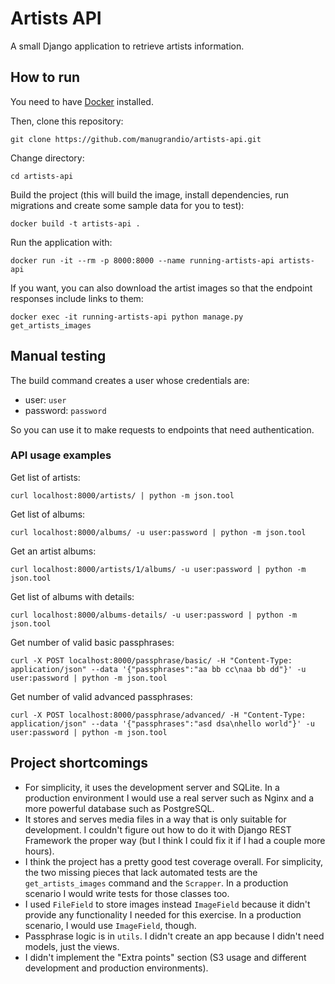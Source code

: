 # Artists API

A small Django application to retrieve artists information.

## How to run

You need to have [Docker](https://www.docker.com/) installed.

Then, clone this repository:

```
git clone https://github.com/manugrandio/artists-api.git
```

Change directory:

```
cd artists-api
```

Build the project (this will build the image, install dependencies, run migrations and create some sample data for you to test):

```
docker build -t artists-api .
```

Run the application with:

```
docker run -it --rm -p 8000:8000 --name running-artists-api artists-api
```

If you want, you can also download the artist images so that the endpoint responses include links to them:

```
docker exec -it running-artists-api python manage.py get_artists_images
```

## Manual testing

The build command creates a user whose credentials are:

- user: `user`
- password: `password`

So you can use it to make requests to endpoints that need authentication.

### API usage examples

Get list of artists:

```
curl localhost:8000/artists/ | python -m json.tool
```

Get list of albums:

```
curl localhost:8000/albums/ -u user:password | python -m json.tool
```

Get an artist albums:

```
curl localhost:8000/artists/1/albums/ -u user:password | python -m json.tool
```

Get list of albums with details:

```
curl localhost:8000/albums-details/ -u user:password | python -m json.tool
```

Get number of valid basic passphrases:

```
curl -X POST localhost:8000/passphrase/basic/ -H "Content-Type: application/json" --data '{"passphrases":"aa bb cc\naa bb dd"}' -u user:password | python -m json.tool
```

Get number of valid advanced passphrases:

```
curl -X POST localhost:8000/passphrase/advanced/ -H "Content-Type: application/json" --data '{"passphrases":"asd dsa\nhello world"}' -u user:password | python -m json.tool
```

## Project shortcomings

- For simplicity, it uses the development server and SQLite.
In a production environment I would use a real server such as Nginx and a more powerful database such as PostgreSQL.
- It stores and serves media files in a way that is only suitable for development.
I couldn't figure out how to do it with Django REST Framework the proper way (but I think I could fix it if I had a couple more hours).
- I think the project has a pretty good test coverage overall.
For simplicity, the two missing pieces that lack automated tests are the `get_artists_images` command and the `Scrapper`.
In a production scenario I would write tests for those classes too.
- I used `FileField` to store images instead `ImageField` because it didn't provide any functionality I needed for this exercise.
In a production scenario, I would use `ImageField`, though.
- Passphrase logic is in `utils`.
I didn't create an app because I didn't need models, just the views.
- I didn't implement the "Extra points" section (S3 usage and different development and production environments).
